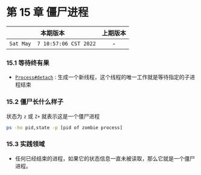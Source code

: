 # 第 15 章 僵尸进程

|本期版本| 上期版本
|:---:|:---:
`Sat May  7 10:57:06 CST 2022` | -

### 15.1 等待终有果

* [`Process#detach`](https://docs.ruby-lang.org/en/3.1/Process.html#method-c-detach) : 生成一个新线程，这个线程的唯一工作就是等待指定的子进程结束


### 15.2 僵尸长什么样子

状态为 `z` 或 `Z+` 就表示这是一个僵尸进程

```bash
ps -ho pid,state -p [pid of zombie process]
```

### 15.3 实践领域

* 任何已经结束的进程，如果它的状态信息一直未被读取，那么它就是一个僵尸进程。